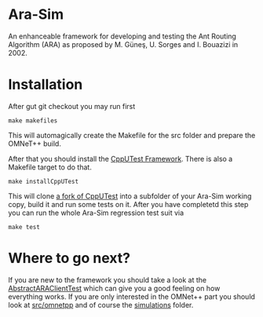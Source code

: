 Ara-Sim
=======

An enhanceable framework for developing and testing the Ant Routing Algorithm (ARA) as proposed by M. Güneş, U. Sorges and I. Bouazizi in 2002.


Installation
============

After gut git checkout you may run first
```
make makefiles
```

This will automagically create the Makefile for the src folder and prepare the OMNeT++ build.

After that you should install the [CppUTest Framework][1].
There is also a Makefile target to do that.

```
make installCppUTest
```

This will clone [a fork of CppUTest][2] into a subfolder of your Ara-Sim working copy, build it and run some tests on it.
After you have completetd this step you can run the whole Ara-Sim regression test suit via

```
make test
```


Where to go next?
=================

If you are new to the framework you should take a look at the [AbstractARAClientTest][3] which can give you a good feeling on how everything works.
If you are only interested in the OMNet++ part you should look at [src/omnetpp][4] and of course the [simulations][5] folder.


[1]: http://www.cpputest.org/
[2]: https://github.com/FGrosse/cpputest
[3]: https://github.com/FGrosse/Ara-Sim/blob/develop/tests/core/AbstractARAClientTest.cpp
[4]: https://github.com/FGrosse/Ara-Sim/tree/develop/src/omnetpp
[5]: https://github.com/FGrosse/Ara-Sim/tree/develop/simulations
